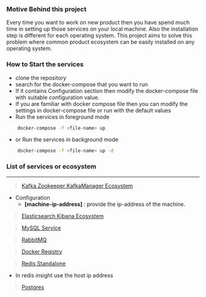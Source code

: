 ### Motive Behind this project

 Every time you want to work on new product then you have spend much time in setting up those services on your local machine.
Also the installation step is different for each operating system. 
This project aims to solve this problem where common product ecosystem can be easily installed on any operating system.

### How to Start the services

- clone the repository
- search for the docker-compose that you want to run
- If it contains Configuration section then modify the docker-compose file with suitable configuration value.
- If you are familiar with docker compose file then you can modify the settings in docker-compose file or run with the default values
- Run the services in foreground mode

```bash
    docker-compose -f <file-name> up 
```

- or Run the services in background mode

```bash
    docker-compose -f <file-name> up -d
```

### List of services or ecosystem

-----------------------------------------

> [Kafka Zookeeper KafkaManager Ecosystem](https://github.com/self-tuts/awesome-docker-compose/blob/master/ecosystem/kafka-zookeeper-kafkamanager-docker-compose.yml)

- Configuration
  - **[machine-ip-address]** : provide the ip-address of the machine.

> [Elasticsearch Kibana Ecosystem](https://github.com/self-tuts/awesome-docker-compose/blob/master/ecosystem/elasticsearch-kibana-docker-compose.yml)


> [MySQL Service](https://github.com/self-tuts/awesome-docker-compose/blob/master/mysql/mysql-5.7-docker-compose.yml)

> [RabbitMQ](https://github.com/self-tuts/awesome-docker-compose/blob/master/rabbitmq/rabbitmq-docker-compose.yml)

> [Docker Registry](https://github.com/self-tuts/awesome-docker-compose/blob/master/docker-registry/docker-registry-compose.yml)

> [Redis Standalone](https://github.com/self-tuts/awesome-docker-compose/blob/master/redis/redis-docker-compose.yml)

- In redis insight use the host ip address

> [Postgres](https://github.com/self-tuts/awesome-docker-compose/blob/master/database/postgres/postgres.yml)
